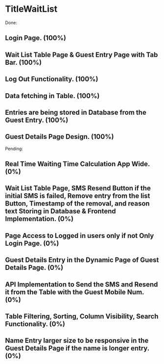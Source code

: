 # TitleWaitList


Done:

## Login Page. (100%)
## Wait List Table Page & Guest Entry Page with Tab Bar. (100%)
## Log Out Functionality. (100%)
## Data fetching in Table. (100%)
## Entries are being stored in Database from the Guest Entry. (100%)
## Guest Details Page Design. (100%)

Pending:

## Real Time Waiting Time Calculation App Wide. (0%)
## Wait List Table Page, SMS Resend Button if the initial SMS is failed, Remove entry from the list Button, Timestamp of the removal, and reason text Storing in Database & Frontend Implementation. (0%)
## Page Access to Logged in users only if not Only Login Page. (0%)
## Guest Details Entry in the Dynamic Page of Guest Details Page. (0%)
## API Implementation to Send the SMS and Resend it from the Table with the Guest Mobile Num. (0%)
## Table Filtering, Sorting, Column Visibility, Search Functionality. (0%)
## Name Entry larger size to be responsive in the Guest Details Page if the name is longer entry. (0%)
